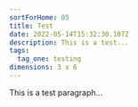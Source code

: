```yaml
---
sortForHome: 05
title: Test
date: 2022-05-14T15:32:30.107Z
description: This is a test...
tags:
  tag_one: testing
dimensions: 3 x 6
---
```


This is a test paragraph...
